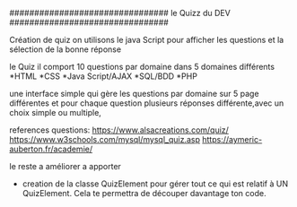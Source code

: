 ################################ le Quizz du DEV ################################

Création de quiz on utilisons le java Script pour  afficher les questions et la sélection de la bonne réponse 

le Quiz il comport 10 questions  par domaine dans 5 domaines différents 
      *HTML
      *CSS
      *Java Script/AJAX
      *SQL/BDD
      *PHP



une interface simple qui gère  les questions par domaine sur 5 page différentes 
et pour chaque question plusieurs réponses différente,avec un choix simple ou multiple,  

references questions:
https://www.alsacreations.com/quiz/
https://www.w3schools.com/mysql/mysql_quiz.asp
https://aymeric-auberton.fr/academie/

le reste a améliorer a apporter

- creation de la classe QuizElement pour gérer tout ce qui est relatif à UN QuizElement.
  Cela te permettra de découper davantage ton code.

